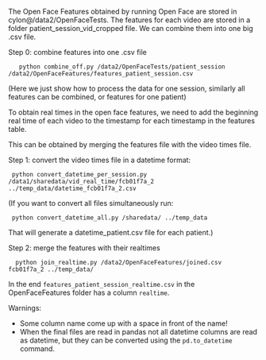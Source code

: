 The Open Face Features obtained by running Open Face are stored in cylon@/data2/OpenFaceTests. The features for each video are stored in a folder patient_session_vid_cropped file. We can combine them into one big .csv file.

Step 0: combine features into one .csv file

```
   python combine_off.py /data2/OpenFaceTests/patient_session /data2/OpenFaceFeatures/features_patient_session.csv
```
(Here we just show how to process the data for one session, similarly all features can be combined, or features for one patient)

To obtain real times in the open face features, we need to add the beginning real time of each video to the timestamp for each timestamp in the features table.

This can be obtained by merging the features file with the video times file.

Step 1: convert the video times file in a datetime format:

```
 python convert_datetime_per_session.py /data1/sharedata/vid_real_time/fcb01f7a_2 ../temp_data/datetime_fcb01f7a_2.csv
```

(If you want to convert all files simultaneously run:

```
 python convert_datetime_all.py /sharedata/ ../temp_data
```

That will generate a datetime_patient.csv file for each patient.)

Step 2: merge the features with their realtimes


```
  python join_realtime.py /data2/OpenFaceFeatures/joined.csv fcb01f7a_2 ../temp_data/
```

In the end `features_patient_session_realtime.csv` in the OpenFaceFeatures folder has a column `realtime`.


Warnings:

* Some column name come up with a space in front of the name!
* When the final files are read in pandas not all datetime columns are read as datetime, but they can be converted using the `pd.to_datetime` command.


